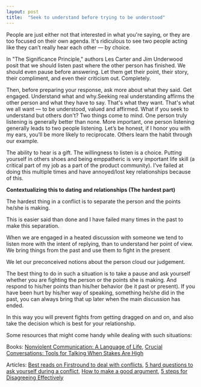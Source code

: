 ```yaml
---
layout: post
title:  "Seek to understand before trying to be understood"
---
```


People are just either not that interested in what you're saying, or they are too focused on their own agenda. It's ridiculous to see two people acting like they can’t really hear each other — by choice.

In "The Significance Principle," authors Les Carter and Jim Underwood posit that we should listen past where the other person has finished. We should even pause before answering. Let them get their point, their story, their compliment, and even their criticism out. Completely.

Then, before preparing your response, ask more about what they said. Get engaged. Understand what and why.Seeking real understanding affirms the other person and what they have to say. That's what they want. That's what we all want — to be understood, valued and affirmed. What if you seek to understand but others don't? Two things come to mind. One person truly listening is generally better than none. More important, one person listening generally leads to two people listening. Let’s be honest, if I honor you with my ears, you’ll be more likely to reciprocate. Others learn the habit through our example.

The ability to hear is a gift. The willingness to listen is a choice. Putting yourself in others shoes and being emppatheric is very important life skill (a critical part of my job as a part of the product community). I've failed at doing this multiple times and have annoyed/lost key relationships because of this. 

**Contextualizing this to dating and relationships (The hardest part)** 

The hardest thing in a conflict is to separate the person and the points he/she is making.

This is easier said than done and I have failed many times in the past to make this separation.

When we are engaged in a heated discussion with someone we tend to listen more with the intent of replying, than to understand her point of view. We bring things from the past and use them to fight in the present

We let our preconceived notions about the person cloud our judgement.

The best thing to do in such a situation is to take a pause and ask yourself whether you are fighting the person or the points she is making. And respond to his/her points than his/her behavior (be it past or present). If you have been hurt by his/her way of speaking, something he/she did in the past, you can always bring that up later when the main discussion has ended.

In this way you will prevent fights from getting dragged on and on, and also take the decision which is best for your relationship.

Some resources that might come handy while dealing with such situations:

Books: [Nonviolent Communication: A Language of Life][jekyll-one], [Crucial Conversations: Tools for Talking When Stakes Are High][jekyll-two]

[jekyll-one]: https://www.goodreads.com/book/show/71730.Nonviolent_Communication
[jekyll-two]: https://www.goodreads.com/book/show/15014.Crucial_Conversations

Articles: [Best reads on Firstround to deal with conflicts][jekyll-first], [5 hard questions to ask yourself during a conflict][jekyll-second], [How to make a good argument][jekyll-third], [5 steps for Disagreeing Effectively][jekyll-fourth]

[jekyll-first]: https://firstround.com/review/our-6-must-reads-for-cutting-through-conflict-and-tough-conversations/

[jekyll-second]: https://medium.com/the-year-of-the-looking-glass/5-hard-questions-to-ask-yourself-during-a-conflict-f4a91bab347a

[jekyll-third]: https://medium.com/@ameet/the-5-principles-of-good-argument-63d394ca3051

[jekyll-fourth]:https://medium.com/@joulee/5-steps-for-disagreeing-effectively-9d745ce0dbb4











